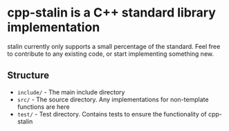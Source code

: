# cpp-stalin is a C++ standard library implementation

stalin currently only supports a small percentage of the standard.
Feel free to contribute to any existing code, or start implementing
something new.

## Structure

 * `include/` - The main include directory
 * `src/` - The source directory. Any implementations for non-template functions are here
 * `test/` - Test directory. Contains tests to ensure the functionality of cpp-stalin
